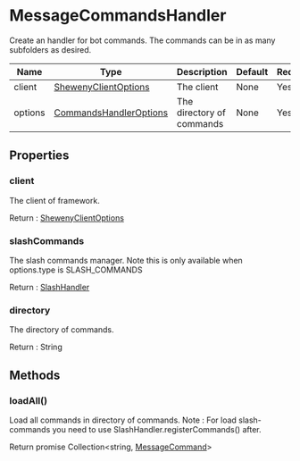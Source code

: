 # MessageCommandsHandler

Create an handler for bot commands. The commands can be in as many subfolders as desired.

| Name    | Type                                                                | Description               | Default | Required |
| ------- | ------------------------------------------------------------------- | ------------------------- | ------- | -------- |
| client  | [ShewenyClientOptions](./ShewenyClient.md)                          | The client                | None    | Yes      |
| options | [CommandsHandlerOptions](./typedef/MessageCommandHandlerOptions.md) | The directory of commands | None    | Yes      |

## Properties

### client

The client of framework.

Return : [ShewenyClientOptions](./ShewenyClient.md)

### slashCommands

The slash commands manager.
Note this is only available when options.type is SLASH_COMMANDS

Return : [SlashHandler](./SlashHandler.md)

### directory

The directory of commands.

Return : String

## Methods

### loadAll()

Load all commands in directory of commands.
Note : For load slash-commands you need to use SlashHandler.registerCommands() after.

Return promise Collection\<string, [MessageCommand](../structures/MessageCommand.md)>

